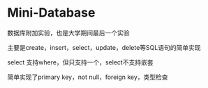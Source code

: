 # Mini-Database
数据库附加实验，也是大学期间最后一个实验

主要是create，insert，select，update，delete等SQL语句的简单实现

select 支持where，但只支持一个，select不支持嵌套

简单实现了primary key，not null，foreign key，类型检查

